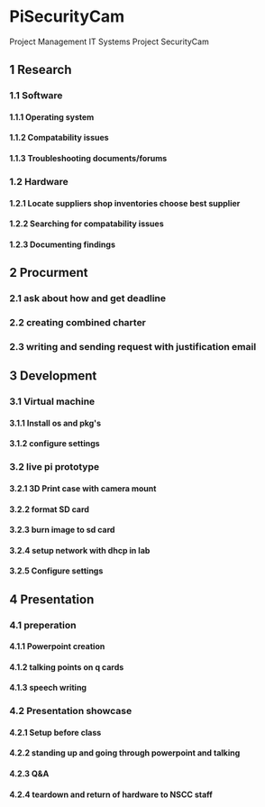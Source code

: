 # PiSecurityCam
Project Management IT Systems Project
SecurityCam
## 1 Research
### 1.1 Software
#### 1.1.1 Operating system
#### 1.1.2 Compatability issues
#### 1.1.3 Troubleshooting documents/forums
### 1.2 Hardware
#### 1.2.1 Locate suppliers shop inventories choose best supplier
#### 1.2.2 Searching for compatability issues
#### 1.2.3 Documenting findings 
## 2 Procurment
### 2.1 ask about how and get deadline
### 2.2 creating combined charter
### 2.3 writing and sending request with justification email
## 3 Development
### 3.1 Virtual machine
#### 3.1.1 Install os and pkg's
#### 3.1.2 configure settings
### 3.2 live pi prototype
#### 3.2.1 3D Print case with camera mount
#### 3.2.2 format SD card
#### 3.2.3 burn image to sd card
#### 3.2.4 setup network with dhcp in lab
#### 3.2.5 Configure settings
## 4 Presentation
### 4.1 preperation
#### 4.1.1 Powerpoint creation
#### 4.1.2 talking points on q cards
#### 4.1.3 speech writing
### 4.2 Presentation showcase
#### 4.2.1 Setup before class
#### 4.2.2 standing up and  going through powerpoint and talking
#### 4.2.3 Q&A
#### 4.2.4 teardown and return of hardware to NSCC staff

